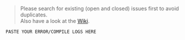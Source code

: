 > Please search for existing (open and closed) issues first to avoid duplicates.  
Also have a look at the [Wiki](https://spacehuhn.wiki).  

```
PASTE YOUR ERROR/COMPILE LOGS HERE
```